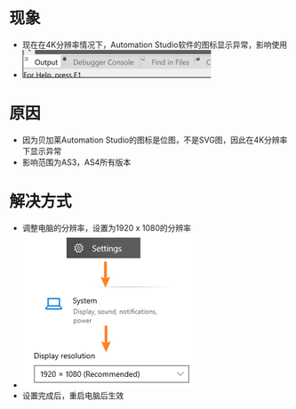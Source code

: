 # 现象
- 现在在4K分辨率情况下，Automation Studio软件的图标显示异常，影响使用
- ![](FILES/064在4K分辨率下使用AS软件图标显示异常/image-20230224130508072.png)
# 原因
- 因为贝加莱Automation Studio的图标是位图，不是SVG图，因此在4K分辨率下显示异常
- 影响范围为AS3，AS4所有版本

# 解决方式
- 调整电脑的分辨率，设置为1920 x 1080的分辨率
- ![](FILES/064在4K分辨率下使用AS软件图标显示异常/image-20230224140215847.png)
- 设置完成后，重启电脑后生效

